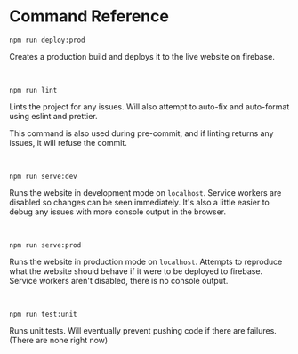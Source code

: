 # Command Reference

```
npm run deploy:prod
```

Creates a production build and deploys it to the live website on firebase.

<br />

```
npm run lint
```

Lints the project for any issues. Will also attempt to auto-fix and auto-format using eslint and prettier.

This command is also used during pre-commit, and if linting returns any issues, it will refuse the commit.

<br />

```
npm run serve:dev
```

Runs the website in development mode on `localhost`. Service workers are disabled so changes can be seen immediately. It's also a little easier to debug any issues with more console output in the browser.

<br />

```
npm run serve:prod
```

Runs the website in production mode on `localhost`. Attempts to reproduce what the website should behave if it were to be deployed to firebase. Service workers aren't disabled, there is no console output.

<br />

```
npm run test:unit
```

Runs unit tests. Will eventually prevent pushing code if there are failures. (There are none right now)
